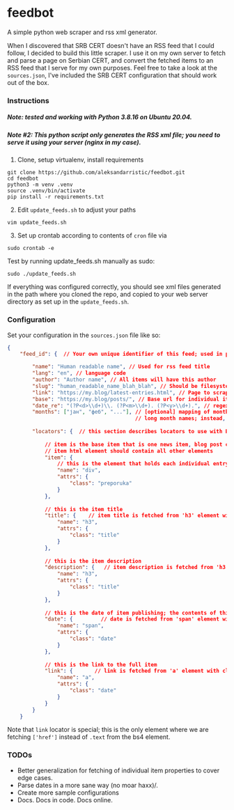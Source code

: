 # feedbot

A simple python web scraper and rss xml generator.

When I discovered that SRB CERT doesn't have an RSS feed that I could follow, I decided to build this little scraper. I use it on my own server to fetch and parse a page on Serbian CERT, and convert the fetched items to an RSS feed that I serve for my own purposes. Feel free to take a look at the ```sources.json```, I've included the SRB CERT configuration that should work out of the box.

### Instructions

##### Note: tested and working with Python 3.8.16 on Ubuntu 20.04.

##### Note #2: This python script only generates the RSS xml file; you need to serve it using your server (nginx in my case). 

1. Clone, setup virtualenv, install requirements
```commandline
git clone https://github.com/aleksandarristic/feedbot.git
cd feedbot
python3 -m venv .venv
source .venv/bin/activate
pip install -r requirements.txt
```

2. Edit ```update_feeds.sh``` to adjust your paths
```commandline
vim update_feeds.sh
```

3. Set up crontab according to contents of ```cron``` file via
```commandline
sudo crontab -e
```

Test by running update_feeds.sh manually as sudo:
```commandline
sudo ./update_feeds.sh
```

If everything was configured correctly, you should see xml files generated in the path where you cloned the repo, and copied to your web server directory as set up in the ```update_feeds.sh```.


### Configuration

Set your configuration in the ```sources.json``` file like so:
```json
{
    "feed_id": {  // Your own unique identifier of this feed; used in print statements when generating an xml file

        "name": "Human readable name", // Used for rss feed title
        "lang": "en", // language code
        "author": "Author name", // All items will have this author
        "slug": "human_readable_name_blah_blah", // Should be filesystem-friendly since the end product is slug value with .xml extension
        "link": "https://my.blog/latest-entries.html", // Page to scrape for new entries 
        "base": "https://my.blog/posts/", // Base url for individual items; can be an empty string if your items have a full URL
        "date_re": "(?P<d>\\d+)\\. (?P<m>\\d+). (?P<y>\\d+).", // regex to capture date from text; hackity hack 
        "months": ["јан", "феб", "..."], // [optional] mapping of months; we want to avoid changing locales to read a 
                                         // long month names; instead, just read this list and match values to get the month
      
        "locators": {  // this section describes locators to use with BeautifulSoup4 html parser
          
            // item is the base item that is one news item, blog post or whatever you are parsing.
            // item html element should contain all other elements
            "item": {
                // this is the element that holds each individual entry all other locators are searching within the item
                "name": "div",
                "attrs": {
                    "class": "preporuka"
                }
            },
          
            // this is the item title
            "title": {    // item title is fetched from 'h3' element with class 'title'
                "name": "h3",
                "attrs": {
                    "class": "title"
                }
            },
          
            // this is the item description
            "description": {   // item description is fetched from 'h3' element with class 'title'
                "name": "h3",
                "attrs": {
                    "class": "title"
                }
            },
          
            // this is the date of item publishing; the contents of this element .text should be parsed via the regex from date_re
            "date": {         // date is fetched from 'span' element with class set to 'date'
                "name": "span",
                "attrs": {
                    "class": "date"
                }
            },
          
            // this is the link to the full item
            "link": {       // link is fetched from 'a' element with class 'date'.
                "name": "a",
                "attrs": {
                    "class": "date"
                }
            }
        }
    }

```
Note that ```link``` locator is special; this is the only element where we are fetching ```['href']``` instead of ```.text``` from the bs4 element. 

### TODOs

* Better generalization for fetching of individual item properties to cover edge cases.
* Parse dates in a more sane way (no moar haxx)/.
* Create more sample configurations
* Docs. Docs in code. Docs online.